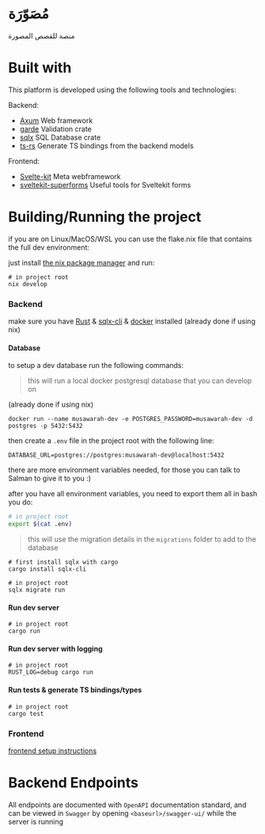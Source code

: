 # مُصَوّرَة

منصة للقصص المصورة

# Built with
This platform is developed using the following tools and technologies:

Backend:

- [Axum](https://github.com/tokio-rs/axum) Web framework
- [garde](https://github.com/jprochazk/garde) Validation crate
- [sqlx](https://github.com/launchbadge/sqlx) SQL Database crate
- [ts-rs](https://github.com/Aleph-Alpha/ts-rs) Generate TS bindings from the backend models

Frontend:

- [Svelte-kit](https://kit.svelte.dev/) Meta webframework
- [sveltekit-superforms](https://github.com/ciscoheat/sveltekit-superforms) Useful tools for Sveltekit forms

# Building/Running the project
if you are on Linux/MacOS/WSL you can use the flake.nix file that contains the full dev environment:

just install [the nix package manager](https://zero-to-nix.com/start/install) and run:
```
# in project root
nix develop
```
### Backend
make sure you have [Rust](https://www.rust-lang.org/) & [sqlx-cli](https://crates.io/crates/sqlx-cli) & [docker](https://www.docker.com/) installed (already done if using nix)
#### Database
to setup a dev database run the following commands:

> this will run a local docker postgresql database that you can develop on

(already done if using nix)
```
docker run --name musawarah-dev -e POSTGRES_PASSWORD=musawarah-dev -d postgres -p 5432:5432
```
then create a `.env` file in the project root with the following line:
```
DATABASE_URL=postgres://postgres:musawarah-dev@localhost:5432
```
there are more environment variables needed, for those you can talk to Salman to give it to you :)

after you have all environment variables, you need to export them all in bash you do:
```bash
# in project root
export $(cat .env)
```

> this will use the migration details in the `migrations` folder to add to the database
```
# first install sqlx with cargo
cargo install sqlx-cli

# in project root
sqlx migrate run
```

#### Run dev server
```
# in project root
cargo run
```
#### Run dev server with logging
```
# in project root
RUST_LOG=debug cargo run
```
#### Run tests & generate TS bindings/types
```
# in project root
cargo test
```

### Frontend
[frontend setup instructions](https://github.com/BKSalman/rmusawarah/blob/main/client/README.md)

# Backend Endpoints
All endpoints are documented with ``OpenAPI`` documentation standard, and can be viewed in ``Swagger`` by opening ``<baseurl>/swagger-ui/`` while the server is running
